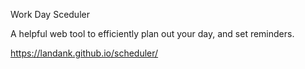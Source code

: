 Work Day Sceduler

A helpful web tool to efficiently plan out your day, and set reminders.

https://landank.github.io/scheduler/




